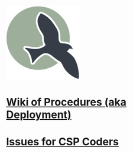 <img src="static/assets/ncs_logo.png" width="200" height="200">

# <a href="https://github.com/nighthawkcoders/nighthawk_csp/wiki" target="_blank">Wiki of Procedures (aka Deployment)</a>

# <a href="https://github.com/nighthawkcoders/nighthawk_csp/issues?q=is%3Aopen+is%3Aissue" target="_blank">Issues for CSP Coders</a>
